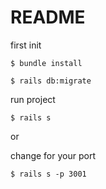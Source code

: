 # README
first init
```
$ bundle install

$ rails db:migrate

```

run project
```
$ rails s
```
or 

change for your port
```
$ rails s -p 3001
```
